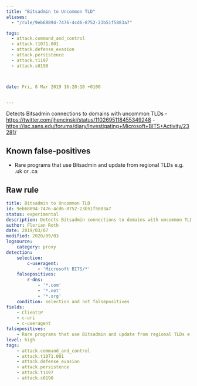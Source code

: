 ```yaml
---
title: "Bitsadmin to Uncommon TLD"
aliases:
  - "/rule/9eb68894-7476-4cd6-8752-23b51f5883a7"

tags:
  - attack.command_and_control
  - attack.t1071.001
  - attack.defense_evasion
  - attack.persistence
  - attack.t1197
  - attack.s0190



date: Fri, 8 Mar 2019 16:20:10 +0100


---
```


Detects Bitsadmin connections to domains with uncommon TLDs - https://twitter.com/jhencinski/status/1102695118455349248 - https://isc.sans.edu/forums/diary/Investigating+Microsoft+BITS+Activity/23281/

<!--more-->


## Known false-positives

* Rare programs that use Bitsadmin and update from regional TLDs e.g. .uk or .ca




## Raw rule
```yaml
title: Bitsadmin to Uncommon TLD
id: 9eb68894-7476-4cd6-8752-23b51f5883a7
status: experimental
description: Detects Bitsadmin connections to domains with uncommon TLDs - https://twitter.com/jhencinski/status/1102695118455349248 - https://isc.sans.edu/forums/diary/Investigating+Microsoft+BITS+Activity/23281/
author: Florian Roth
date: 2019/03/07
modified: 2020/09/03
logsource:
    category: proxy
detection:
    selection:
        c-useragent:
            - 'Microsoft BITS/*'
    falsepositives:
        r-dns:
            - '*.com' 
            - '*.net' 
            - '*.org' 
    condition: selection and not falsepositives
fields:
    - ClientIP
    - c-uri
    - c-useragent
falsepositives:
    - Rare programs that use Bitsadmin and update from regional TLDs e.g. .uk or .ca
level: high
tags:
    - attack.command_and_control
    - attack.t1071.001
    - attack.defense_evasion
    - attack.persistence
    - attack.t1197
    - attack.s0190
```
